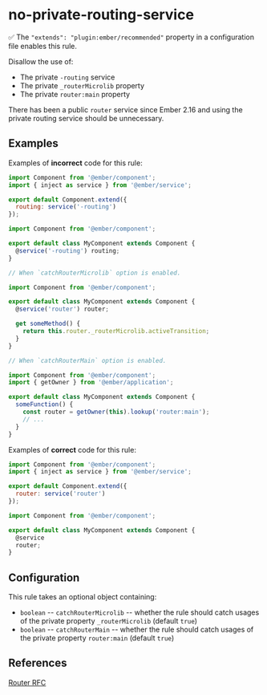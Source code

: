 # no-private-routing-service

:white_check_mark: The `"extends": "plugin:ember/recommended"` property in a configuration file enables this rule.

Disallow the use of:

* The private `-routing` service
* The private `_routerMicrolib` property
* The private `router:main` property

There has been a public `router` service since Ember 2.16 and using the private routing service should be unnecessary.

## Examples

Examples of **incorrect** code for this rule:

```js
import Component from '@ember/component';
import { inject as service } from '@ember/service';

export default Component.extend({
  routing: service('-routing')
});
```

```js
import Component from '@ember/component';

export default class MyComponent extends Component {
  @service('-routing') routing;
}
```

```js
// When `catchRouterMicrolib` option is enabled.

import Component from '@ember/component';

export default class MyComponent extends Component {
  @service('router') router;

  get someMethod() {
    return this.router._routerMicrolib.activeTransition;
  }
}
```

```js
// When `catchRouterMain` option is enabled.

import Component from '@ember/component';
import { getOwner } from '@ember/application';

export default class MyComponent extends Component {
  someFunction() {
    const router = getOwner(this).lookup('router:main');
    // ...
  }
}
```

Examples of **correct** code for this rule:

```js
import Component from '@ember/component';
import { inject as service } from '@ember/service';

export default Component.extend({
  router: service('router')
});
```

```js
import Component from '@ember/component';

export default class MyComponent extends Component {
  @service
  router;
}
```

## Configuration

This rule takes an optional object containing:

* `boolean` -- `catchRouterMicrolib` -- whether the rule should catch usages of the private property `_routerMicrolib` (default `true`)
* `boolean` -- `catchRouterMain` -- whether the rule should catch usages of the private property `router:main` (default `true`)

## References

[Router RFC](https://github.com/emberjs/rfcs/blob/master/text/0095-router-service.md)
